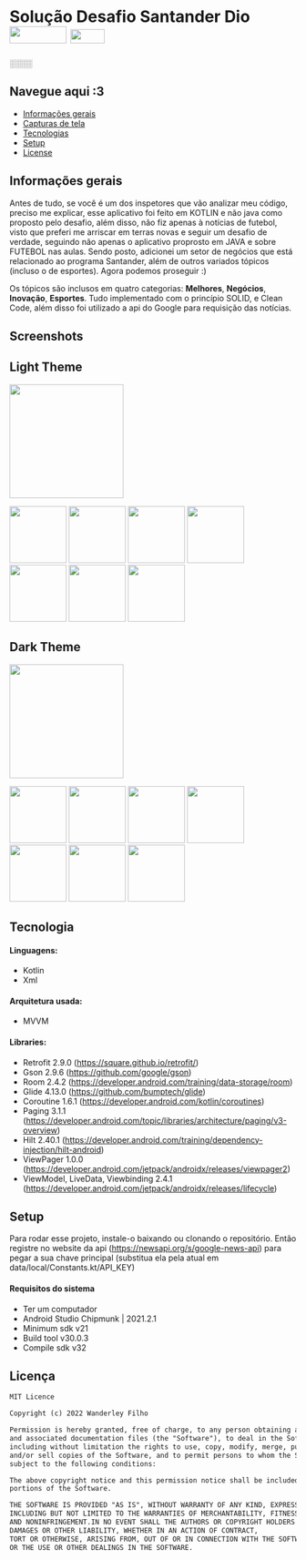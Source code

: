 # Solução Desafio Santander Dio  <img src="https://upload.wikimedia.org/wikipedia/commons/thumb/b/b8/Banco_Santander_Logotipo.svg/1280px-Banco_Santander_Logotipo.svg.png" width="100" height="30"> <img src="https://static.wixstatic.com/media/7a378f_5140deabd7d040378d740069cb692b87~mv2.png/v1/crop/x_0,y_10,w_1334,h_493/fill/w_568,h_208,al_c,q_85,usm_0.66_1.00_0.01,enc_auto/logo%20DIO.png" height="25px" width="60px"> 


░░░░

## Navegue aqui :3
* [Informações gerais](#informações-gerais)
* [Capturas de tela](#screenshots)
* [Tecnologias](#tecnologia)
* [Setup](#setup)
* [License](#license)

## Informações gerais

Antes de tudo, se você é um dos inspetores que vão analizar meu código, preciso me explicar,
esse aplicativo foi feito em KOTLIN e não java como proposto pelo desafio, além disso,
não fiz apenas à notícias de futebol,
visto que preferi me arriscar em terras novas e seguir um desafio de verdade,
seguindo não apenas o aplicativo proprosto em JAVA e sobre FUTEBOL nas aulas.
Sendo posto, adicionei um setor de negócios que está relacionado ao programa Santander,
além de outros variados tópicos (incluso o de esportes). Agora podemos proseguir :)

Os tópicos são inclusos em quatro categorias: **Melhores**, **Negócios**, **Inovação**, **Esportes**.
Tudo implementado com o princípio SOLID, e Clean Code, além disso foi utilizado a api do Google para requisição das notícias.


## Screenshots

## Light Theme
  <img src="images/gif_light.gif" width="200" />

<p float="left">
  <img src="images/light_splash.jpg" width="100" />
  <img src="images/light_home.jpg" width="100" /> 
  <img src="images/light_article.jpg" width="100" />
  <img src="images/light_saved.jpg" width="100" />
  <img src="images/light_remove.jpg" width="100" />
  <img src="images/light_config.jpg" width="100" />
  <img src="images/light_fail_conection.jpg" width="100" />
</p>

## Dark Theme  
<img src="images/gif_dark.gif" width="200" />
<p float="left">
  <img src="images/dark_splash.jpg" width="100" />
  <img src="images/dark_home.jpeg" width="100" /> 
  <img src="images/dark_article.jpg" width="100" />
  <img src="images/dark_saved.jpeg" width="100" />
  <img src="images/dark_remove.jpeg" width="100" />
  <img src="images/dark_config.jpg" width="100" />
  <img src="images/dark_fail_conection.jpg" width="100" />
</p>

## Tecnologia

#### Linguagens:
- Kotlin 
- Xml

#### Arquitetura usada:
- MVVM

#### Libraries:
- Retrofit  2.9.0 (https://square.github.io/retrofit/)
- Gson      2.9.6 (https://github.com/google/gson)
- Room      2.4.2 (https://developer.android.com/training/data-storage/room)
- Glide     4.13.0 (https://github.com/bumptech/glide)
- Coroutine 1.6.1 (https://developer.android.com/kotlin/coroutines)
- Paging    3.1.1 (https://developer.android.com/topic/libraries/architecture/paging/v3-overview)
- Hilt      2.40.1 (https://developer.android.com/training/dependency-injection/hilt-android)
- ViewPager 1.0.0 (https://developer.android.com/jetpack/androidx/releases/viewpager2)
- ViewModel, LiveData, Viewbinding 2.4.1 (https://developer.android.com/jetpack/androidx/releases/lifecycle)

## Setup

Para rodar esse projeto, instale-o baixando ou clonando o repositório.
Então registre no website da api (https://newsapi.org/s/google-news-api) 
para pegar a sua chave principal (substitua ela pela atual em data/local/Constants.kt/API_KEY)

#### Requisitos do sistema 
- Ter um computador
- Android Studio Chipmunk | 2021.2.1
- Minimum sdk v21
- Build tool v30.0.3
- Compile sdk v32


## Licença

```html
MIT Licence 

Copyright (c) 2022 Wanderley Filho

Permission is hereby granted, free of charge, to any person obtaining a copy of this software
and associated documentation files (the "Software"), to deal in the Software without restriction,
including without limitation the rights to use, copy, modify, merge, publish, distribute, sublicense,
and/or sell copies of the Software, and to permit persons to whom the Software is furnished to do so, 
subject to the following conditions:

The above copyright notice and this permission notice shall be included in all copies or substantial 
portions of the Software.

THE SOFTWARE IS PROVIDED "AS IS", WITHOUT WARRANTY OF ANY KIND, EXPRESS OR IMPLIED, 
INCLUDING BUT NOT LIMITED TO THE WARRANTIES OF MERCHANTABILITY, FITNESS FOR A PARTICULAR PURPOSE
AND NONINFRINGEMENT.IN NO EVENT SHALL THE AUTHORS OR COPYRIGHT HOLDERS BE LIABLE FOR ANY CLAIM,
DAMAGES OR OTHER LIABILITY, WHETHER IN AN ACTION OF CONTRACT,
TORT OR OTHERWISE, ARISING FROM, OUT OF OR IN CONNECTION WITH THE SOFTWARE
OR THE USE OR OTHER DEALINGS IN THE SOFTWARE.
```
